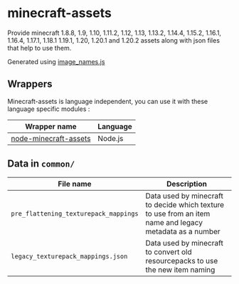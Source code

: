 # minecraft-assets

Provide minecraft 1.8.8, 1.9, 1.10, 1.11.2, 1.12, 1.13, 1.13.2, 1.14.4, 1.15.2, 1.16.1, 1.16.4, 1.17.1, 1.18.1 1.19.1, 1.20, 1.20.1 and 1.20.2 assets along with json files that help to use them.

Generated using [image_names.js](https://github.com/PrismarineJS/minecraft-jar-extractor/blob/master/image_names.js)

## Wrappers

Minecraft-assets is language independent, you can use it with these language specific modules :

| Wrapper name | Language |
| --- | --- |
| [node-minecraft-assets](https://github.com/rom1504/node-minecraft-assets) | Node.js |

## Data in `common/`

| File name | Description |
| --- | --- |
| `pre_flattening_texturepack_mappings` | Data used by minecraft to decide which texture to use from an item name and legacy metadata as a number |
| `legacy_texturepack_mappings.json` | Data used by minecraft to convert old resourcepacks to use the new item naming |

